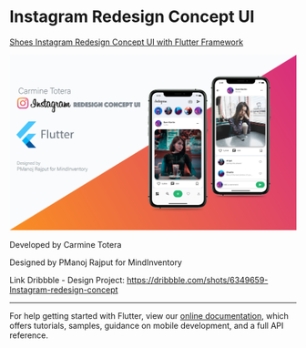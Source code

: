 # Instagram Redesign Concept UI

<ins>Shoes Instagram Redesign Concept UI with Flutter Framework</ins>

![alt text](https://github.com/carminetotera/Images/blob/master/instagram-redesign-concept-flutter.png?raw=true)

Developed by Carmine Totera

Designed by PManoj Rajput for MindInventory

Link Dribbble - Design Project: https://dribbble.com/shots/6349659-Instagram-redesign-concept

---
For help getting started with Flutter, view our
[online documentation](https://flutter.dev/docs), which offers tutorials,
samples, guidance on mobile development, and a full API reference.
